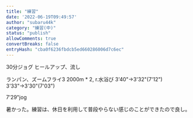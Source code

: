 ```yaml
---
title: "練習"
date: '2022-06-19T09:49:57'
author: "subaru44k"
category: "練習(中)"
status: "publish"
allowComments: true
convertBreaks: false
entryHash: "cba0f6236fbdcb5ed660286006d7c6ec"
---
```

30分ジョグ
ヒールアップ、流し

ランパン、ズームフライ3
2000m * 2, r.水浴び
3'40"→3'32"(7'12")
3'33"→3'30"(7'03")

7'29"jog

暑かった。練習は、休日を利用して普段やらない感じのことができたので良し。
